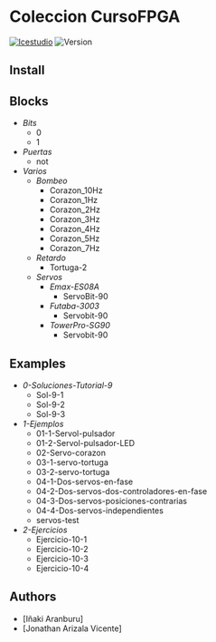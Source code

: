 # Coleccion CursoFPGA

[![Icestudio](https://img.shields.io/badge/collection-icestudio-blue.svg)](https://github.com/FPGAwars/icestudio)
![Version](https://img.shields.io/badge/version-v0.1.0-orange.svg)

## Install

## Blocks
* *Bits*
  * 0
  * 1
* *Puertas*
  * not
* *Varios*
  * *Bombeo*
    * Corazon_10Hz
    * Corazon_1Hz
    * Corazon_2Hz
    * Corazon_3Hz
    * Corazon_4Hz
    * Corazon_5Hz
    * Corazon_7Hz
  * *Retardo*
    * Tortuga-2
  * *Servos*
    * *Emax-ES08A*
      * ServoBit-90
    * *Futaba-3003*
      * Servobit-90
    * *TowerPro-SG90*
      * Servobit-90

## Examples
* *0-Soluciones-Tutorial-9*
  * Sol-9-1
  * Sol-9-2
  * Sol-9-3
* *1-Ejemplos*
  * 01-1-Servol-pulsador
  * 01-2-Servol-pulsador-LED
  * 02-Servo-corazon
  * 03-1-servo-tortuga
  * 03-2-servo-tortuga
  * 04-1-Dos-servos-en-fase
  * 04-2-Dos-servos-dos-controladores-en-fase
  * 04-3-Dos-servos-posiciones-contrarias
  * 04-4-Dos-servos-independientes
  * servos-test
* *2-Ejercicios*
  * Ejercicio-10-1
  * Ejercicio-10-2
  * Ejercicio-10-3
  * Ejercicio-10-4


## Authors
* [Iñaki Aranburu]
* [Jonathan Arizala Vicente]


